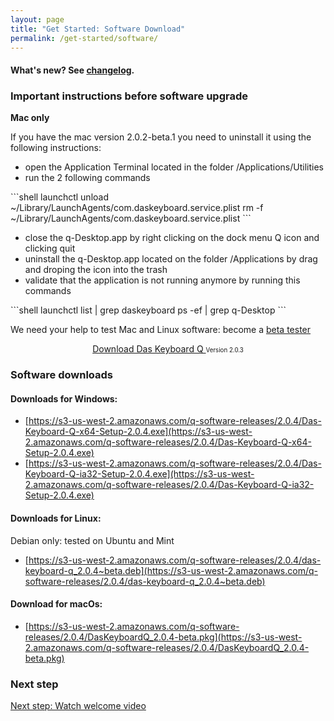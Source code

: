 ```yaml
---
layout: page
title: "Get Started: Software Download"
permalink: /get-started/software/
---
```


#### What's new? See <a href="{{site.baseurl}}/updates/changelog/">changelog</a>.

### Important instructions before software upgrade

**Mac only**

If you have the mac version 2.0.2-beta.1 you need to uninstall it using the following instructions:

- open the Application Terminal located in the folder /Applications/Utilities
- run the 2 following commands

<div class="code-response" markdown="1">
```shell 
launchctl unload ~/Library/LaunchAgents/com.daskeyboard.service.plist
rm -f ~/Library/LaunchAgents/com.daskeyboard.service.plist
```
</div>

- close the q-Desktop.app by right clicking on the dock menu Q icon and clicking quit
- uninstall the q-Desktop.app located on the folder /Applications by drag and droping the icon into the trash
- validate that the application is not running anymore by running this commands

<div class="code-response" markdown="1">
```shell 
launchctl list | grep daskeyboard ps -ef | grep q-Desktop 
```
</div>

We need your help to test Mac and Linux software: become a [beta tester](https://docs.google.com/forms/d/e/1FAIpQLSdpQgxCFNOxWbiUu8PImeNb_je11C9-GguJRFGwK_Uf0YFmBw/viewform)

<div class="homepage__button_row">
  <div style="text-align:center;">
    <a style="margin-right:0px;"
      href="https://s3-us-west-2.amazonaws.com/q-software-releases/2.0.4/Das-Keyboard-Q-ia32-Setup-2.0.3.exe"
      class="get-started-button"
      id="software-download-button">Download Das&nbsp;Keyboard&nbsp;Q </a>
    <small>
      <small id="software-version-number">Version 2.0.3</small>
    </small>
  </div>
</div>


### Software downloads

#### Downloads for Windows:
- [https://s3-us-west-2.amazonaws.com/q-software-releases/2.0.4/Das-Keyboard-Q-x64-Setup-2.0.4.exe](https://s3-us-west-2.amazonaws.com/q-software-releases/2.0.4/Das-Keyboard-Q-x64-Setup-2.0.4.exe)
- [https://s3-us-west-2.amazonaws.com/q-software-releases/2.0.4/Das-Keyboard-Q-ia32-Setup-2.0.4.exe](https://s3-us-west-2.amazonaws.com/q-software-releases/2.0.4/Das-Keyboard-Q-ia32-Setup-2.0.4.exe)

#### Downloads for Linux:
Debian only: tested on Ubuntu and Mint
- [https://s3-us-west-2.amazonaws.com/q-software-releases/2.0.4/das-keyboard-q_2.0.4~beta.deb](https://s3-us-west-2.amazonaws.com/q-software-releases/2.0.4/das-keyboard-q_2.0.4~beta.deb)

#### Download for macOs:
  - [https://s3-us-west-2.amazonaws.com/q-software-releases/2.0.4/DasKeyboardQ_2.0.4-beta.pkg](https://s3-us-west-2.amazonaws.com/q-software-releases/2.0.4/DasKeyboardQ_2.0.4-beta.pkg)

### Next step

[Next step: Watch welcome video]({{site.baseurl}}/get-started/welcome-video/)
